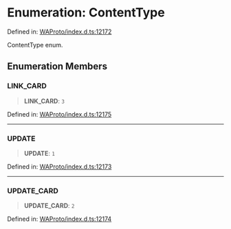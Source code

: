# Enumeration: ContentType

Defined in: [WAProto/index.d.ts:12172](https://github.com/Fokusdotid/bail/blob/a029a4f9908cd3806112e8438f5a31dda1376b84/WAProto/index.d.ts#L12172)

ContentType enum.

## Enumeration Members

### LINK\_CARD

> **LINK\_CARD**: `3`

Defined in: [WAProto/index.d.ts:12175](https://github.com/Fokusdotid/bail/blob/a029a4f9908cd3806112e8438f5a31dda1376b84/WAProto/index.d.ts#L12175)

***

### UPDATE

> **UPDATE**: `1`

Defined in: [WAProto/index.d.ts:12173](https://github.com/Fokusdotid/bail/blob/a029a4f9908cd3806112e8438f5a31dda1376b84/WAProto/index.d.ts#L12173)

***

### UPDATE\_CARD

> **UPDATE\_CARD**: `2`

Defined in: [WAProto/index.d.ts:12174](https://github.com/Fokusdotid/bail/blob/a029a4f9908cd3806112e8438f5a31dda1376b84/WAProto/index.d.ts#L12174)
